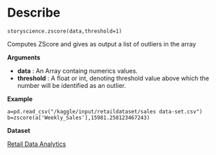 
# Describe

```python3
storyscience.zscore(data,threshold=1)
```
Computes ZScore and gives as output a list of outliers in the array

**Arguments**

- **data** : An Array containg numerics values.
- **threshold** : A float or int, denoting threshold value above which the number will be identified as an outlier.

**Example**

```
a=pd.read_csv("/kaggle/input/retaildataset/sales data-set.csv")
b=zscore(a['Weekly_Sales'],15981.258123467243) 
```
**Dataset**

<a href="https://www.kaggle.com/manjeetsingh/retaildataset" target="_blank">Retail Data Analytics</a>






